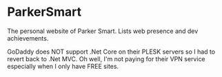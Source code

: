 # ParkerSmart
The personal website of Parker Smart.  Lists web presence and dev achievements.

GoDaddy does NOT support .Net Core on their PLESK servers so I had to revert back to .Net MVC.
Oh well, I'm not paying for their VPN service especially when I only have FREE sites.